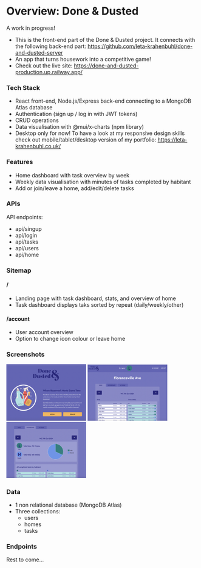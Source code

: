 # Overview: Done & Dusted

A work in progress!

- This is the front-end part of the Done & Dusted project. It connects with the following back-end part: https://github.com/leta-krahenbuhl/done-and-dusted-server
- An app that turns housework into a competitive game!
- Check out the live site: https://done-and-dusted-production.up.railway.app/

### Tech Stack

- React front-end, Node.js/Express back-end connecting to a MongoDB Atlas database
- Authentication (sign up / log in with JWT tokens)
- CRUD operations
- Data visualisation with @mui/x-charts (npm library)
- Desktop only for now! To have a look at my responsive design skills check out mobile/tablet/desktop version of my portfolio: https://leta-krahenbuhl.co.uk/

### Features

- Home dashboard with task overview by week
- Weekly data visualisation with minutes of tasks completed by habitant
- Add or join/leave a home, add/edit/delete tasks

### APIs

API endpoints:

- api/singup
- api/login
- api/tasks
- api/users
- api/home

### Sitemap

#### /

- Landing page with task dashboard, stats, and overview of home
- Task dashboard displays taks sorted by repeat (daily/weekly/other)

#### /account

- User account overview
- Option to change icon colour or leave home

### Screenshots

<img src="./src/assets/images/dd-home.png" alt="screenshot of home" width="210" >
<img src="./src/assets/images/dd-tasks.png" alt="screenshot of task lists" width="210" >
<img src="./src/assets/images/dd-stats.png" alt="screenshot of stats" width="210" >

### Data

- 1 non relational database (MongoDB Atlas)
- Three collections:
  - users
  - homes
  - tasks

### Endpoints

Rest to come...

<!-- #### BASE_URL/api/homes

- add a home

Request body

```
[
  {
    "_id": 1,
    "date": "11/13/2023, 3:30:00 PM",
    "title": "Gift Ideas",
  }
]
```

Response

```
[
  {
    "_id": 1,
    "date": "11/13/2023, 3:30:00 PM",
    "title": "Gift Ideas",
  }
]
```

#### http://localhost:8080/api/list-titles

- to get a list of all list titles, add a new list title, edit a list title or delete a list title
- GET / POST / PUT / DELETE

```
      {
        "id": 1,
        "date": "11/13/2023, 3:30:00 PM",
        "title": "Dad",
        "notebook_id": 1
      };
```

#### http://localhost:8080/api/list-items

- to get a list of all list items, add a new list items, edit a list items or delete a list items
- GET / POST / PUT / DELETE

```
      {
        "id": 1,
        "text": "Scarf",
        "done": false,
        "list_id": 1
      };
```

## Developer installation guide

- Download both client and server side of the notebooks code from GitHub:
  - Front-end: https://github.com/leta-krahenbuhl/notebooks
  - Back-end: https://github.com/leta-krahenbuhl/notebooks-server
- Log in to MySQL (mysql -u root -p, then type in your password and hit enter)
- Set up a local MySQL database called 'notebooks'
- Server side:
  - npm install (to install any dependencies including knex and mysql2)
  - set up a local .env file with your environment variables (see env.sample file for reference)
  - npx knex migrate:latest (create the three database tables)
  - npx knex seed:run (to populate the database tables)
  - npm start (to start server, should be as a custom script in package.json)
- Client side:
  - npm install (to install any dependencies)
  - set up a local .env file with your environment variables (see env.sample file for reference)
  - npm start (to view react app in browser)

## Key take-aways

- Coding takes time
- Error messages are my friends
- The same problem looks very different at 11:30pm and 11:30am
- If anything seems to complicated, break it down into several smaller problems -->
